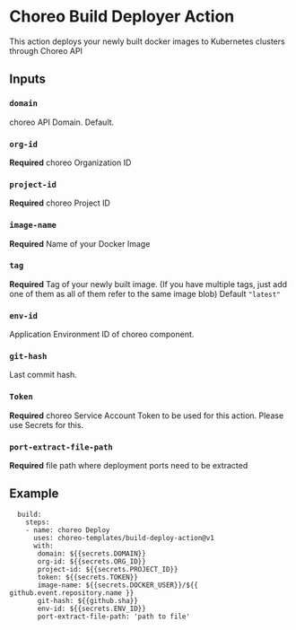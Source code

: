 # Choreo Build Deployer Action

This action deploys your newly built docker images to Kubernetes clusters through Choreo API

## Inputs

### `domain`

choreo API Domain. Default.

### `org-id`

**Required** choreo Organization ID 


### `project-id`

**Required** choreo Project ID 


### `image-name`

**Required** Name of your Docker Image

### `tag`

**Required** Tag of your newly built image. (If you have multiple tags, just add one of them as all of them refer to the same image blob) Default `"latest"`

### `env-id`

Application Environment ID of choreo component.

### `git-hash`

Last commit hash.

### `Token`

**Required** choreo Service Account Token to be used for this action. Please use Secrets for this.

### `port-extract-file-path`

**Required** file path where deployment ports need to be extracted


## Example

```
  build:
    steps:
    - name: choreo Deploy
      uses: choreo-templates/build-deploy-action@v1
      with:
       domain: ${{secrets.DOMAIN}}
       org-id: ${{secrets.ORG_ID}}
       project-id: ${{secrets.PROJECT_ID}}
       token: ${{secrets.TOKEN}}
       image-name: ${{secrets.DOCKER_USER}}/${{ github.event.repository.name }} 
       git-hash: ${{github.sha}}
       env-id: ${{secrets.ENV_ID}}
       port-extract-file-path: 'path to file'
```